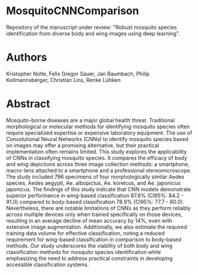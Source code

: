 # MosquitoCNNComparison
Repository of the manuscript under review: "Robust mosquito species identification from diverse body and wing images using deep learning".

# Authors
Kristopher Nolte, Felix Gregor Sauer, Jan Baumbach, Philip Kollmannsberger, Christian Lins, Renke Lühken

# Abstract
Mosquito-borne diseases are a major global health threat. Traditional morphological or molecular methods for identifying mosquito species often require specialized expertise or expensive laboratory equipment. The use of Convolutional Neural Networks (CNNs) to identify mosquito species based on images may offer a promising alternative, but their practical implementation often remains limited. This study explores the applicability of CNNs in classifying mosquito species. It compares the efficacy of body and wing depictions across three image collection methods: a smartphone, macro-lens attached to a smartphone and a professional stereomicroscope. The study included 796 specimens of four morphologically similar Aedes species, Aedes aegypti, Ae. albopictus, Ae. koreicus, and Ae. japonicus japonicus. The findings of this study indicate that CNN models demonstrate superior performance in wing-based classification 87.6% (CI95%: 84.2 - 91.0) compared to body-based classification 78.9% (CI95%: 77.7 - 80.0). Nevertheless, there are notable limitations of CNNs as they perform reliably across multiple devices only when trained specifically on those devices, resulting in an average decline of mean accuracy by 14%, even with extensive image augmentation. Additionally, we also estimate the required training data volume for effective classification, noting a reduced requirement for wing-based classification in comparison to body-based methods. Our study underscores the viability of both body and wing classification methods for mosquito species identification while emphasizing the need to address practical constraints in developing accessible classification systems. 
